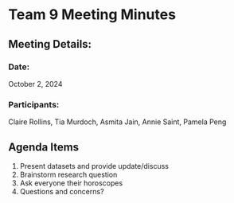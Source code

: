 # Team 9 Meeting Minutes 
## Meeting Details:
### Date: 
October 2, 2024
### Participants: 
Claire Rollins, Tia Murdoch, Asmita Jain, Annie Saint, Pamela Peng

## Agenda Items
1. Present datasets and provide update/discuss 
2. Brainstorm research question
3. Ask everyone their horoscopes
4. Questions and concerns?

